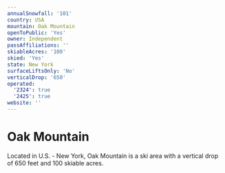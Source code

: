 ```yaml
---
annualSnowfall: '101'
country: USA
mountain: Oak Mountain
openToPublic: 'Yes'
owner: Independent
passAffiliations: ''
skiableAcres: '100'
skied: 'Yes'
state: New York
surfaceLiftsOnly: 'No'
verticalDrop: '650'
operated:
  '2324': true
  '2425': true
website: ''
---
```



# Oak Mountain

Located in U.S. - New York, Oak Mountain is a ski area with a vertical drop of 650 feet and 100 skiable acres.
